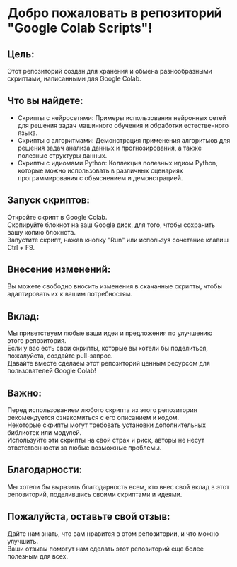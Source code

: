 # Добро пожаловать в репозиторий "Google Colab Scripts"!
## Цель:
Этот репозиторий создан для хранения и обмена разнообразными скриптами, написанными для Google Colab.  
## Что вы найдете:
* Скрипты с нейросетями:
Примеры использования нейронных сетей для решения задач машинного обучения и обработки естественного языка.  
* Скрипты с алгоритмами:
Демонстрация применения алгоритмов для решения задач анализа данных и прогнозирования, а также полезные структуры данных.   
* Скрипты с идиомами Python:
Коллекция полезных идиом Python, которые можно использовать в различных сценариях программирования с объяснением и демонстрацией.   
## Запуск скриптов:
Откройте скрипт в Google Colab.  
Скопируйте блокнот на ваш Google диск, для того, чтобы сохранить вашу копию блокнота.  
Запустите скрипт, нажав кнопку "Run" или используя сочетание клавиш Ctrl + F9.  
## Внесение изменений:
Вы можете свободно вносить изменения в скачанные скрипты, чтобы адаптировать их к вашим потребностям.  
## Вклад:
Мы приветствуем любые ваши идеи и предложения по улучшению этого репозитория.  
Если у вас есть свои скрипты, которые вы хотели бы поделиться, пожалуйста, создайте pull-запрос.  
Давайте вместе сделаем этот репозиторий ценным ресурсом для пользователей Google Colab!  
## Важно:
Перед использованием любого скрипта из этого репозитория рекомендуется ознакомиться с его описанием и кодом.  
Некоторые скрипты могут требовать установки дополнительных библиотек или модулей.  
Используйте эти скрипты на свой страх и риск, авторы не несут ответственности за любые возможные проблемы.  
## Благодарности:
Мы хотели бы выразить благодарность всем, кто внес свой вклад в этот репозиторий, поделившись своими скриптами и идеями.  
## Пожалуйста, оставьте свой отзыв:
Дайте нам знать, что вам нравится в этом репозитории, и что можно улучшить.  
Ваши отзывы помогут нам сделать этот репозиторий еще более полезным для всех.  
